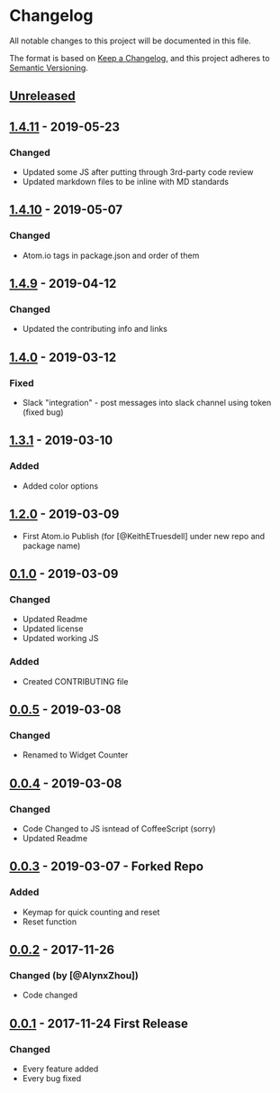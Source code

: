 # Changelog
All notable changes to this project will be documented in this file.

The format is based on [Keep a Changelog](https://keepachangelog.com/en/1.0.0/),
and this project adheres to [Semantic Versioning](https://semver.org/spec/v2.0.0.html).

## [Unreleased]

## [1.4.11] - 2019-05-23
### Changed
- Updated some JS after putting through 3rd-party code review
- Updated markdown files to be inline with MD standards

## [1.4.10] - 2019-05-07
### Changed
- Atom.io tags in package.json and order of them

## [1.4.9] - 2019-04-12
### Changed
- Updated the contributing info and links

## [1.4.0] - 2019-03-12
### Fixed
- Slack "integration" - post messages into slack channel using token (fixed bug)

## [1.3.1] - 2019-03-10
### Added
- Added color options

## [1.2.0] - 2019-03-09
- First Atom.io Publish (for [@KeithETruesdell] under new repo and package name)

## [0.1.0] - 2019-03-09
### Changed
- Updated Readme
- Updated license
- Updated working JS

### Added 
- Created CONTRIBUTING file

## [0.0.5] - 2019-03-08
### Changed
- Renamed to Widget Counter

## [0.0.4] - 2019-03-08
### Changed
- Code Changed to JS isntead of CoffeeScript (sorry)
- Updated Readme

## [0.0.3] - 2019-03-07 - Forked Repo
### Added
- Keymap for quick counting and reset
- Reset function

## [0.0.2] - 2017-11-26
### Changed (by [@AlynxZhou])
- Code changed

## [0.0.1] - 2017-11-24 First Release
### Changed
- Every feature added
- Every bug fixed


[AlynxZhou]: https://github.com/AlynxZhou
[KeithETruesdell]: https://github.com/KeithETruesdell/
[Unreleased]: https://github.com/KeithETruesdell/widget-counter/compare/v1.4.11...HEAD
[1.4.11]: https://github.com/KeithETruesdell/widget-counter/compare/v1.4.10...v1.4.11
[1.4.10]: https://github.com/KeithETruesdell/widget-counter/compare/v1.4.9...v1.4.10
[1.4.9]: https://github.com/KeithETruesdell/widget-counter/compare/v1.4.0...v1.4.9
[1.4.0]: https://github.com/KeithETruesdell/widget-counter/compare/v1.3.1...v1.4.0
[1.3.1]: https://github.com/KeithETruesdell/widget-counter/compare/v1.2.0...v1.3.1
[1.2.0]: https://github.com/KeithETruesdell/widget-counter/compare/v1.0.0...v1.2.0
[0.1.0]: https://github.com/KeithETruesdell/widget-counter/compare/v0.0.2...v1.0.0
[0.0.5]: https://github.com/KeithETruesdell/widget-counter/compare/v0.0.2...v1.0.0
[0.0.4]: https://github.com/KeithETruesdell/widget-counter/compare/v0.0.2...v1.0.0
[0.0.3]: https://github.com/KeithETruesdell/widget-counter/compare/v0.0.2...v1.0.0
[0.0.2]: https://github.com/AlynxZhou/atom-counter/compare/v0.0.1...v0.0.2
[0.0.1]: https://github.com/AlynxZhou/atom-counter/releases/tag/v0.0.1
